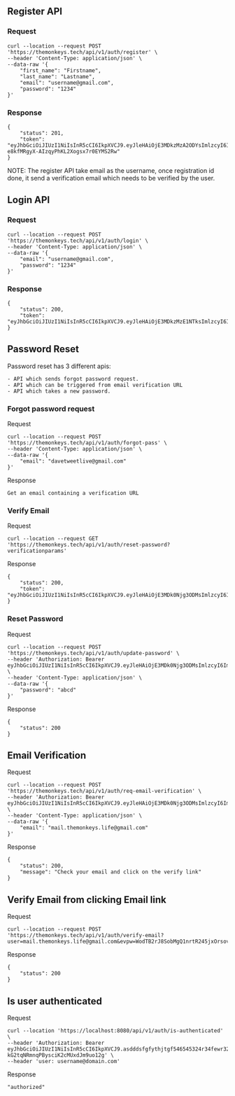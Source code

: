 ## Register API

### Request
```
curl --location --request POST 'https://themonkeys.tech/api/v1/auth/register' \
--header 'Content-Type: application/json' \
--data-raw '{
    "first_name": "Firstname",
    "last_name": "Lastname",
    "email": "username@gmail.com",
    "password": "1234"
}'
```

### Response
```
{
    "status": 201,
    "token": "eyJhbGciOiJIUzI1NiIsInR5cCI6IkpXVCJ9.eyJleHAiOjE3MDkzMzA2ODYsImlzcyI6ImdvLWdycGMtYXV0aC1zdmMiLCJJZCI6MCwiRW1haWwiOiJkYXZldHdlZXRsaXZlQGdtYWlsLmNvbSJ9.hDKzD_s-e8kfMRgyX-AIzqyPhKL2Xogsx7r0EYMS2Rw"
}
```
NOTE: The register API take email as the username, once registration id done, it send a verification email which needs to be verified by the user.


## Login API

### Request
```
curl --location --request POST 'https://themonkeys.tech/api/v1/auth/login' \
--header 'Content-Type: application/json' \
--data-raw '{
    "email": "username@gmail.com",
    "password": "1234"
}'
```

### Response
```
{
    "status": 200,
    "token": "eyJhbGciOiJIUzI1NiIsInR5cCI6IkpXVCJ9.eyJleHAiOjE3MDkzMzE1NTksImlzcyI6ImdvLWdycGMtYXV0aC1zdmMiLCJJZCI6MCwiRW1haWwiOiJtYWlsLnRoZW1vbmtleXMubGlmZUBnbWFpbC5jb20ifQ.C_VkEUhlVyyMm97wU3OQPoiOBlYDRL2sPkN_gkMMtNY"
}
```


## Password Reset
Password reset has 3 different apis:

    - API which sends forgot password request.
    - API which can be triggered from email verification URL
    - API which takes a new password.

### Forgot password request
Request
```
curl --location --request POST 'https://themonkeys.tech/api/v1/auth/forgot-pass' \
--header 'Content-Type: application/json' \
--data-raw '{
    "email": "davetweetlive@gmail.com"
}'
```

Response
```
Get an email containing a verification URL
```

### Verify Email
Request
```
curl --location --request GET 'https://themonkeys.tech/api/v1/auth/reset-password?verificationparams'
```

Response
```
{
    "status": 200,
    "token": "eyJhbGciOiJIUzI1NiIsInR5cCI6IkpXVCJ9.eyJleHAiOjE3MDk0Njg3ODMsImlzcyI6ImdvLWdycGMtYXV0aC1zdmMiLCJJZCI6MjMsIkVtYWlsIjoiZGF2ZXR3ZWV0bGl2ZUBnbWFpbC5jb20ifQ.4yZt3q54EE0fls8JbUZdldQ1QY0e1NIQVELetw7p3wU"
}
```

### Reset Password
Request
```
curl --location --request POST 'https://themonkeys.tech/api/v1/auth/update-password' \
--header 'Authorization: Bearer eyJhbGciOiJIUzI1NiIsInR5cCI6IkpXVCJ9.eyJleHAiOjE3MDk0Njg3ODMsImlzcyI6ImdvLWdycGMtYXV0aC1zdmMiLCJJZCI6MjMsIkVtYWlsIjoiZGF2ZXR3ZWV0bGl2ZUBnbWFpbC5jb20ifQ.4yZt3q54EE0fls8JbUZdldQ1QY0e1NIQVELetw7p3wU' \
--header 'Content-Type: application/json' \
--data-raw '{
    "password": "abcd"
}'
```

Response
```
{
    "status": 200
}
```


## Email Verification
Request
```
curl --location --request POST 'https://themonkeys.tech/api/v1/auth/req-email-verification' \
--header 'Authorization: Bearer eyJhbGciOiJIUzI1NiIsInR5cCI6IkpXVCJ9.eyJleHAiOjE3MDk0Njg3ODMsImlzcyI6ImdvLWdycGMtYXV0aC1zdmMiLCJJZCI6MjMsIkVtYWlsIjoiZGF2ZXR3ZWV0bGl2ZUBnbWFpbC5jb20ifQ.4yZt3q54EE0fls8JbUZdldQ1QY0e1NIQVELetw7p3wU' \
--header 'Content-Type: application/json' \
--data-raw '{
    "email": "mail.themonkeys.life@gmail.com"
}'
```

Response
```
{
    "status": 200,
    "message": "Check your email and click on the verify link"
}
```

## Verify Email from clicking Email link
Request
```
curl --location --request POST 'https://themonkeys.tech/api/v1/auth/verify-email?user=mail.themonkeys.life@gmail.com&evpw=WodTB2rJ8SobMgQ1nrtR245jxOrsovFiKVY9DYwAq9CuixIQ9sziMSyLhJjL97xH'
```
Response
```
{
    "status": 200
}
```


## Is user authenticated
Request
```
curl --location 'https://localhost:8080/api/v1/auth/is-authenticated' \
--header 'Authorization: Bearer eyJhbGciOiJIUzI1NiIsInR5cCI6IkpXVCJ9.asdddsfgfythjtgf546545324r34fewr32q432345.tPH1rFR8O7z-kG2tqNRmnqPBysciK2cMUxdJm9uo12g' \
--header 'user: username@domain.com'
```

Response
```
"authorized"
```